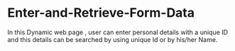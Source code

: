 # Enter-and-Retrieve-Form-Data
In this Dynamic web page , user can enter personal details with a unique ID and this details can be searched by using unique Id or by his/her Name.
